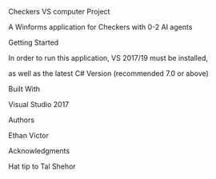 Checkers VS computer Project

A Winforms application for Checkers with 0-2 AI agents


Getting Started

In order to run this application, VS 2017/19 must be installed,

as well as the latest C# Version (recommended 7.0 or above)


Built With

Visual Studio 2017


Authors

Ethan Victor

Acknowledgments

Hat tip to Tal Shehor
